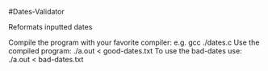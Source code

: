 #Dates-Validator

Reformats inputted dates

Compile the program with your favorite compiler: e.g. gcc ./dates.c
Use the compiled program: ./a.out < good-dates.txt
To use the bad-dates use: ./a.out < bad-dates.txt

